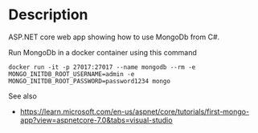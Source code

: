 # Description

ASP.NET core web app showing how to use MongoDb from C#.

Run MongoDb in a docker container using this command

    docker run -it -p 27017:27017 --name mongodb --rm -e MONGO_INITDB_ROOT_USERNAME=admin -e MONGO_INITDB_ROOT_PASSWORD=password1234 mongo

See also
* https://learn.microsoft.com/en-us/aspnet/core/tutorials/first-mongo-app?view=aspnetcore-7.0&tabs=visual-studio